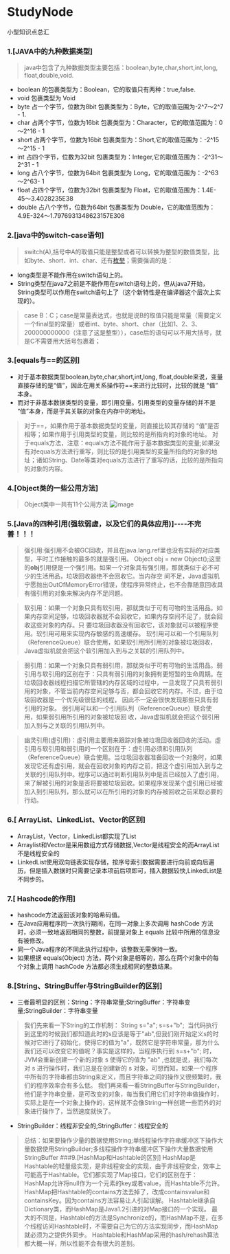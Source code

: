 # StudyNode
小型知识点总汇

### 1.[JAVA中的九种数据类型]
>java中包含了九种数据类型主要包括：boolean,byte,char,short,int,long, float,double,void.
*	boolean 的包裹类型为：Boolean，它的取值只有两种：true,false.
* void 包裹类型为 Void
*	byte 占一个字节，位数为8bit  包裹类型为：Byte，它的取值范围为-2^7～2^7 - 1.
*	char 占两个字节，位数为16bit 包裹类型为：Character，它的取值范围为：0～2^16 - 1
* short 占两个字节，位数为16bit 包裹类型为：Short,它的取值范围为：-2^15～2^15 - 1
* int 占四个字节，位数为32bit 包裹类型为：Integer,它的取值范围为：-2^31～2^31 - 1
* long 占八个字节，位数为64bit 包裹类型为 Long，它的取值范围为：-2^63～2^63- 1
* float 占四个字节，位数为32bit 包裹类型为 Float，它的取值范围为：1.4E-45～3.4028235E38
* double 占八个字节，位数为64bit 包裹类型为 Double，它的取值范围为：4.9E-324～1.7976931348623157E308


### 2.[java中的switch-case语句]
>switch(A),括号中A的取值只能是整型或者可以转换为整型的数值类型，比如byte、short、int、char、还有[枚举](http://baike.baidu.com/link?url=9VzlTPyBth5SrT03Fk8-eRPMqSxfeq33GYVM0EtHdJ-jSHakcvjhT6MX4yhgDKLxOCFXuqAn4fIGY6t-TGArjpGCm9nNdgt9moM6unpG4BYlzd3AUd3Da3VMViNXemhq)；需要强调的是：
* long类型是不能作用在switch语句上的。
* String类型在java7之前是不能作用在switch语句上的，但从java7开始，String类型可以作用在switch语句上了（这个新特性是在编译器这个层次上实现的）。
>case B：C；case是常量表达式，也就是说B的取值只能是常量（需要定义一个final型的常量）或者int、byte、short、char（比如1、2、3、200000000000（注意了这是整型）），case后的语句可以不用大括号，就是C不需要用大括号包裹着；


### 3.[equals与==的区别]
* 对于基本数据类型boolean,byte,char,short,int,long, float,double来说，变量直接存储的是“值”，因此在用关系操作符==来进行比较时，比较的就是 “值” 本身。
* 而对于非基本数据类型的变量，即引用变量。引用类型的变量存储的并不是 “值”本身，而是于其关联的对象在内存中的地址。 
>对于==，如果作用于基本数据类型的变量，则直接比较其存储的 “值”是否相等；如果作用于引用类型的变量，则比较的是所指向的对象的地址。
>对于equals方法，注意：equals方法不能作用于基本数据类型的变量;如果没有对equals方法进行重写，则比较的是引用类型的变量所指向的对象的地址；诸如String、Date等类对equals方法进行了重写的话，比较的是所指向的对象的内容。

### 4.[Object类的一些公用方法]
>Object类中一共有11个公用方法
![image](http://img.blog.csdn.net/20150924110146429?watermark/2/text/aHR0cDovL2Jsb2cuY3Nkbi5uZXQv/font/5a6L5L2T/fontsize/400/fill/I0JBQkFCMA==/dissolve/70/gravity/Center)


### 5.[Java的四种引用(强软弱虚，以及它们的具体应用)]----不完善！！！
>强引用:强引用不会被GC回收，并且在java.lang.ref里也没有实际的对应类型，平时工作接触的最多的就是强引用。
Object obj = new Object();这里的**obj**引用便是一个强引用。如果一个对象具有强引用，那就类似于必不可少的生活用品，垃圾回收器绝不会回收它。当内存空 间不足，Java虚拟机宁愿抛出OutOfMemoryError错误，使程序异常终止，也不会靠随意回收具有强引用的对象来解决内存不足问题。


>软引用：如果一个对象只具有软引用，那就类似于可有可物的生活用品。如果内存空间足够，垃圾回收器就不会回收它，如果内存空间不足了，就会回收这些对象的内存。只 要垃圾回收器没有回收它，该对象就可以被程序使用。软引用可用来实现内存敏感的高速缓存。 软引用可以和一个引用队列（ReferenceQueue）联合使用，如果软引用所引用的对象被垃圾回收，Java虚拟机就会把这个软引用加入到与之关联的引用队列中。


>弱引用：如果一个对象只具有弱引用，那就类似于可有可物的生活用品。弱引用与软引用的区别在于：只具有弱引用的对象拥有更短暂的生命周期。在垃圾回收器线程扫描它所管辖的内存区域的过程中，一旦发现了只具有弱引用的对象，不管当前内存空间足够与否，都会回收它的内存。不过，由于垃圾回收器是一个优先级很低的线程， 因此不一定会很快发现那些只具有弱引用的对象。 弱引用可以和一个引用队列（ReferenceQueue）联合使用，如果弱引用所引用的对象被垃圾回 收，Java虚拟机就会把这个弱引用加入到与之关联的引用队列中。


>幽灵引用(虚引用)：虚引用主要用来跟踪对象被垃圾回收器回收的活动。虚引用与软引用和弱引用的一个区别在于：虚引用必须和引用队列 （ReferenceQueue）联合使用。当垃圾回收器准备回收一个对象时，如果发现它还有虚引用，就会在回收对象的内存之前，把这个虚引用加入到与之关联的引用队列中。程序可以通过判断引用队列中是否已经加入了虚引用，来了解被引用的对象是否将要被垃圾回收。如果程序发现某个虚引用已经被加入到引用队列，那么就可以在所引用的对象的内存被回收之前采取必要的行动。

### 6.[ ArrayList、LinkedList、Vector的区别]
* ArrayList，Vector，LinkedList都实现了List
* Arraylist和Vector是采用数组方式存储数据,Vector是线程安全的而ArrayList不是线程安全的
* LinkedList使用双向链表实现存储，按序号索引数据需要进行向前或向后遍历，但是插入数据时只需要记录本项前后项即可，插入数据较快,LinkedList是不同步的。

### 7.[ Hashcode的作用]
* hashcode方法返回该对象的哈希码值。
* 在Java应用程序同一次执行期间，在同一对象上多次调用 hashCode 方法时，必须一致地返回相同的整数，前提是对象上 equals 比较中所用的信息没有被修改。
* 同一个Java程序的不同此执行过程中，该整数无需保持一致。  
* 如果根据 equals(Object) 方法，两个对象是相等的，那么在两个对象中的每个对象上调用 hashCode 方法都必须生成相同的整数结果。
### 8.[String、StringBuffer与StringBuilder的区别]
* 三者最明显的区别：String：字符串常量;StringBuffer：字符串变量;StringBuilder：字符串变量
>我们先来看一下String的工作机制：
  String s="a";
  s=s+"b";
  当代码执行到这里的时候我们都知道此时的s应该是等于"ab",但我们刚开始定义s的时候对它进行了初始化，使得它的值为"a"，既然它是字符串常量，那为什么我们还可以改变它的值呢？事实是这样的，当程序执行到  s=s+"b"; 时，JVM会重新创建一个新的对象 s 使得它的值为 "ab" ,也就是说，我们每次对 s 进行操作时，我们总是在创建新的 s 对象，可想而知，如果一个程序中所有的字符串都由String来定义，而且字符串之间的操作又很频繁时，我们的程序效率会有多么低。
>我们再来看一看StringBuffer与StringBuilder，他们是字符串变量，是可改变的对象，每当我们用它们对字符串做操作时，实际上是在一个对象上操作的，这样就不会像String一样创建一些而外的对象进行操作了，当然速度就快了。

* StringBuilder：线程非安全的;StringBuffer：线程安全的
>总结：如果要操作少量的数据使用String;单线程操作字符串缓冲区下操作大量数据使用StringBuilder;多线程操作字符串缓冲区下操作大量数据使用StringBuffer
###9.[HashMap和Hashtable的区别]
>HashMap是Hashtable的轻量级实现，是非线程安全的实现，由于非线程安全，效率上可能高于Hashtable。它们都实现了Map接口，它们的区别在于： HashMap允许将null作为一个元素的key或者value，而Hashtable不允许。 HashMap把Hashtable的contains方法去掉了，改成containsvalue和containsKey。因为contains方法容易让人引起误解。 Hashtable继承自Dictionary类，而HashMap是Java1.2引进的对Map接口的一个实现。 最大的不同是，Hashtable的方法是Synchronize的，而HashMap不是，在多个线程访问Hashtable时，不需要自己为它的方法实现同步，而HashMap 就必须为之提供外同步。 Hashtable和HashMap采用的hash/rehash算法都大概一样，所以性能不会有很大的差别。
